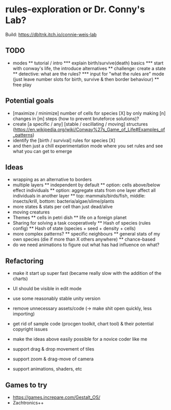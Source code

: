 # rules-exploration or Dr. Conny's Lab?

Build: https://dbltnk.itch.io/connie-weis-lab

## TODO

* modes
** tutorial / intro
*** explain birth/survive(death) basics	
*** start with conway's life, the  introduce alternatives
** challenge: create a state
** detective: what are the rules?
*** input for "what the rules are" mode (just leave number slots for birth, survive & then border behaviour)
** free play

## Potential goals

* [maximize / minimize] number of cells for species [X] by only making [n] changes in [m] steps (how to prevent bruteforce solutions)?
* create [a specific / any] [stable / oscillating / moving] structures (https://en.wikipedia.org/wiki/Conway%27s_Game_of_Life#Examples_of_patterns)
* identify the [birth / survival] rules for species [X]
* and then just a chill experimentation mode where you set rules and see what you can get to emerge

## Ideas

* wrapping as an alternative to borders
* multiple layers 
** independent by default
** option: cells above/below effect individuals
** option: aggregate stats from one layer affect all individuals in another layer
** top: mammals/birds/fish, middle: insects/krill, bottom: bacteria/algae/slime/plants
* more states & stats per cell than just dead/alive
* moving creatures
* Themes
** cells in petri dish
** life on a foreign planet
* Sharing for solving a task cooperatively
** Hash of species (rules config)
** Hash of state (species + seed + density + cells)
* more complex patterns?
** specific neighbours
** general stats of my own species (die if more than X others anywhere)
** chance-based
* do we need animations to figure out what has had influence on what?

## Refactoring

* make it start up super fast (became really slow with the addition of the charts)
* UI should be visible in edit mode

* use some reasonably stable unity version
* remove unnecessary assets/code (-> make shit open quickly, less importing)
* get rid of sample code (procgen toolkit, chart tool) & their potential copyright issues
* make the ideas above easily possible for a novice coder like me

* support drag & drop movement of tiles
* support zoom & drag-move of camera
* support animations, shaders, etc

## Games to try

* https://games.increpare.com/Gestalt_OS/
* Zachtronics++